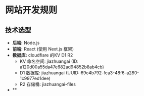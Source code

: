 # 网站开发规则

## 技术选型

- **后端:** Node.js
- **前端:** React (使用 Next.js 框架)
- **数据库:** cloudflare 的KV D1 R2
  - KV 命名空间: jiazhuangai (ID: a120d00a55da47e682ad94852b8ab4cb)
  - D1 数据库: jiazhuangai (UUID: 69c4b792-fca3-48f6-a280-1c9977ed1dee)
  - R2 存储桶: jiazhuangai-files
- **